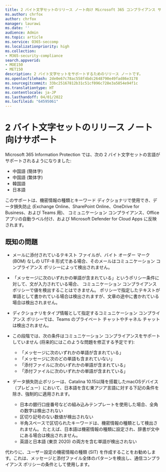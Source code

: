 ```yaml
---
title: 2 バイト文字セットのリリース ノート向け Microsoft 365 コンプライアンス サポート
ms.author: chrfox
author: chrfox
manager: laurawi
ms.date: ''
audience: Admin
ms.topic: article
ms.service: O365-seccomp
ms.localizationpriority: high
ms.collection:
- M365-security-compliance
search.appverid:
- MOE150
- MET150
description: 2 バイト文字セットをサポートするためのリリース ノートです。
ms.openlocfilehash: 2de0e67c78ac558f4bdc2648790e49fad86e3178
ms.sourcegitcommit: 33bc25167812b31c51cf096c728e3a5854e94f1c
ms.translationtype: HT
ms.contentlocale: ja-JP
ms.lasthandoff: 04/01/2022
ms.locfileid: "64595061"
---
```

# <a name="support-for-double-byte-character-set-release-notes"></a>2 バイト文字セットのリリース ノート向けサポート

 Microsoft 365 Information Protection では、次の 2 バイト文字セットの言語がサポートされるようになりました:

- 中国語 (簡体字)
- 中国語 (繁体字)
- 韓国語
- 日本語

このサポートは、機密情報の種類とキーワード ディクショナリで使用でき、データ損失防止 (Exchange Online、SharePoint Online、OneDrive for Business、および Teams 用)、 コミュニケーション コンプライアンス、Office アプリの自動ラベル付け、および Microsoft Defender for Cloud Apps に反映されます。

## <a name="known-issues"></a>既知の問題

- メールに添付されているテキスト ファイルが、バイト オーダー マーク (BOM) なしの UTF-8 形式である場合、そのメールはコミュニケーション コンプライアンス ポリシーによって検出されません。

- 「メッセージに次のいずれかの単語が含まれている」というポリシー条件に対して、文が入力されている場合、 コミュニケーション コンプライアンス ポリシーで値を検出することはできません。 ポリシーで指定したテキストが単語として書かれている場合は検出されますが、文章の途中に書かれている場合は検出されません。

- ディクショナリをタイプ情報として指定するコミュニケーション コンプライアンス ポリシーでは、Teams のプライベート チャットやチャネル チャットは検出されません。

- この段階では、次の条件はコミュニケーション コンプライアンスをサポートしていません (将来的にはこのような問題を修正する予定です): 
  - 「メッセージに次のいずれかの単語が含まれている」
  - 「メッセージに次のどの単語も含まれていない」
  - 「添付ファイルに次のいずれかの単語が含まれている」
  - 「添付ファイルに次のいずれかの単語が含まれている」

- データ損失防止ポリシーは、Catalina 10.15以降を搭載したmacOSデバイス（プレビュー）において、日本語を含む東アジア言語に対する下記の条件を除き、強制的に適用されます。
  - 日本の銀行口座番号などの組み込みテンプレートを使用した場合、全角の数字は検出されない
  - 区切り記号のない数値が検出されない
  - 半角スペースで区切られたキーワードは、機密情報の種類として検出されません。 たとえば、日本語は機密情報の種類に設定され、辞書が文中にある場合は検出されません。
  - 英語と日本語 (東京 2020) の両方を含む単語が検出されない

代わりに、ユーザー設定の機密情報の種類 (SIT) を作成することをお勧めします。これは、メッセージと添付ファイル全体のパターンを検出し、通信コンプライアンス ポリシーの条件として使用します。
